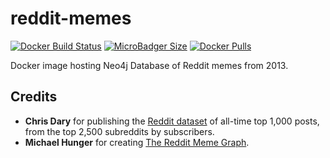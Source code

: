 # reddit-memes
[![Docker Build Status](https://img.shields.io/docker/build/syedhassaanahmed/neo4j-reddit-memes.svg?logo=docker)](https://hub.docker.com/r/syedhassaanahmed/neo4j-reddit-memes/builds/) [![MicroBadger Size](https://img.shields.io/microbadger/image-size/syedhassaanahmed/neo4j-reddit-memes.svg?logo=docker)](https://hub.docker.com/r/syedhassaanahmed/neo4j-reddit-memes/tags/) [![Docker Pulls](https://img.shields.io/docker/pulls/syedhassaanahmed/neo4j-reddit-memes.svg?logo=docker)](https://hub.docker.com/r/syedhassaanahmed/neo4j-reddit-memes/)

Docker image hosting Neo4j Database of Reddit memes from 2013.

## Credits
- **Chris Dary** for publishing the [Reddit dataset](https://github.com/umbrae/reddit-top-2.5-million) of all-time top 1,000 posts, from the top 2,500 subreddits by subscribers.
- **Michael Hunger** for creating [The Reddit Meme Graph](https://gist.github.com/jexp/d267cf48005aea84e3f9851c3009315d).

